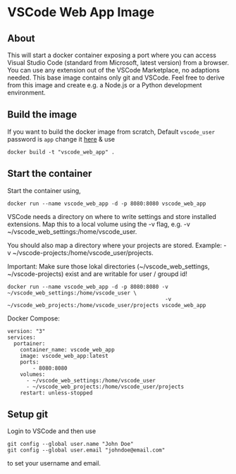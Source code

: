 # VSCode Web App Image

## About

This will start a docker container exposing a port where you can access Visual Studio Code (standard from Microsoft, latest version) from a browser. You can use any extension out of the VSCode Marketplace, no adaptions needed. 
This base image contains only git and VSCode. Feel free to derive from this image and create e.g. a Node.js or a Python development environment. 

## Build the image

If you want to build the docker image from scratch, Default `vscode_user` password is `app` change it [here](https://github.com/knkrth/vscode_web/blob/main/Dockerfile#L25) & use 
```
docker build -t "vscode_web_app" .
```

## Start the container
Start the container using,
```
docker run --name vscode_web_app -d -p 8080:8080 vscode_web_app
```

VSCode needs a directory on where to write settings and store installed extensions. Map this to a local volume using the -v flag, e.g. -v ~/vscode_web_settings:/home/vscode_user. 

You should also map a directory where your projects are stored. Example: -v ~/vscode-projects:/home/vscode_user/projects. 

Important: Make sure those lokal directories (~/vscode_web_settings, ~/vscode-projects) exist and are writable for user / groupd id!

```
docker run --name vscode_web_app -d -p 8080:8080 -v ~/vscode_web_settings:/home/vscode_user \
                                                  -v ~/vscode_web_projects:/home/vscode_user/projects vscode_web_app
```

Docker Compose: 
```
version: "3"
services:
  portainer:
    container_name: vscode_web_app
    image: vscode_web_app:latest
    ports:
        - 8080:8080
    volumes:
      - ~/vscode_web_settings:/home/vscode_user
      - ~/vscode_web_projects:/home/vscode_user/projects 
    restart: unless-stopped
```

## Setup git

Login to VSCode and then use 
```
git config --global user.name "John Doe"
git config --global user.email "johndoe@email.com"
```
to set your username and email. 
